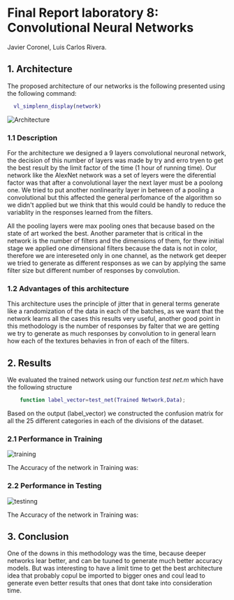 # Final Report laboratory 8: Convolutional Neural Networks

Javier Coronel, Luis Carlos Rivera.

## 1. Architecture

The proposed architecture of our networks is the following presented using the following command:
 ```matlab
   vl_simplenn_display(network)
```
![Architecture](/red.png)
### 1.1 Description
For the architecture we designed a 9 layers convolutional neuronal network, the decision of this number of layers was made by try and erro tryen to get the best result by the limit factor of the time (1 hour of running time). Our network like the AlexNet network was a set of leyers were the diferential factor was that after a convolutional layer the next layer must be a poolong one. We tried to put another nonlinearity layer in between of a pooling a convolutional but this affected the general perfomance of the algorithm so we didn't applied but we think that this would could be handly to reduce the variablity in the responses learned from the filters.

All the pooling layers were max pooling ones that because based on the state of art worked the best. Another parameter that is critical in the network is the number of filters and the dimensions of them, for thew initial stage we applied one dimensional filters because the data is not in color, therefore we are intereseted only in one channel, as the network get deeper we tried to generate as different responses as we can by applying the same filter size but different number of responses by convolution.
### 1.2 Advantages of this architecture
This architecture uses the principle of jitter that in general terms generate like a randomization of the data in each of the batches, as we want that the network learns all the cases this results very useful, another good point in this methodology is the number of responses by falter that we are getting we try to generate as much responses by convolution to in general learn how each of the textures behavies in fron of each of the filters.
## 2. Results
We evaluated the trained network using our function _test net.m_ which have the following structure
```matlab
	function label_vector=test_net(Trained Network,Data);
```
Based on the output (label_vector) we constructed the confusion matrix for all the 25 different categories in each of the divisions of the dataset.
### 2.1 Performance in Training
![training](/training.png)

The Accuracy of the network in Training was:
### 2.2 Performance in Testing
![testinng](/testing.png)

The Accuracy of the network in Training was:

## 3. Conclusion

One of the downs in this methodology was the time, because deeper networks lear better, and can be tuuned to generate much better accuracy models. But was interesting to have a limit time to get the best architecture idea that probably copul be imported to bigger ones and coul lead to generate even better results that ones that dont take into consideration time.
